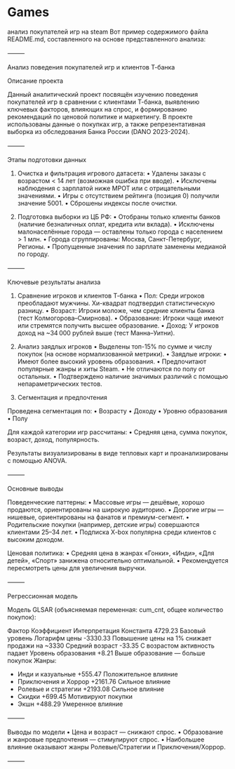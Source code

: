 # Games
анализ покупателей игр на steam
Вот пример содержимого файла README.md, составленного на основе представленного анализа:

⸻

Анализ поведения покупателей игр и клиентов Т-банка

Описание проекта

Данный аналитический проект посвящён изучению поведения покупателей игр в сравнении с клиентами Т-банка, выявлению ключевых факторов, влияющих на спрос, и формированию рекомендаций по ценовой политике и маркетингу. В проекте использованы данные о покупках игр, а также репрезентативная выборка из обследования Банка России (DANO 2023-2024).

⸻

Этапы подготовки данных

1. Очистка и фильтрация игрового датасета:
	•	Удалены заказы с возрастом < 14 лет (возможная ошибка при вводе).
	•	Исключены наблюдения с зарплатой ниже МРОТ или с отрицательными значениями.
	•	Игры с отсутствием рейтинга (позиция 0) получили значение 5001.
	•	Сброшены индексы после очистки.

2. Подготовка выборки из ЦБ РФ:
	•	Отобраны только клиенты банков (наличие безналичных оплат, кредита или вклада).
	•	Исключены малонаселённые города — оставлены только города с населением > 1 млн.
	•	Города сгруппированы: Москва, Санкт-Петербург, Регионы.
	•	Пропущенные значения по зарплате заменены медианой по городу.

⸻

Ключевые результаты анализа

1. Сравнение игроков и клиентов Т-банка
	•	Пол: Среди игроков преобладают мужчины. Хи-квадрат подтвердил статистическую разницу.
	•	Возраст: Игроки моложе, чем средние клиенты банка (тест Колмогорова–Смирнова).
	•	Образование: Игроки чаще имеют или стремятся получить высшее образование.
	•	Доход: У игроков доход на ~34 000 рублей выше (тест Манна–Уитни).

2. Анализ заядлых игроков
	•	Выделены топ-15% по сумме и числу покупок (на основе нормализованной метрики).
	•	Заядлые игроки:
	•	Имеют более высокий уровень образования.
	•	Предпочитают популярные жанры и хиты Steam.
	•	Не отличаются по полу от остальных.
	•	Подтверждено наличие значимых различий с помощью непараметрических тестов.

3. Сегментация и предпочтения

Проведена сегментация по:
	•	Возрасту
	•	Доходу
	•	Уровню образования
	•	Полу

Для каждой категории игр рассчитаны:
	•	Средняя цена, сумма покупок, возраст, доход, популярность.

Результаты визуализированы в виде тепловых карт и проанализированы с помощью ANOVA.

⸻

Основные выводы

Поведенческие паттерны:
	•	Массовые игры — дешёвые, хорошо продаются, ориентированы на широкую аудиторию.
	•	Дорогие игры — нишевые, ориентированы на фанатов и премиум-сегмент.
	•	Родительские покупки (например, детские игры) совершаются клиентами 25–34 лет.
	•	Подписка X-box популярна среди клиентов с высоким доходом.

Ценовая политика:
	•	Средняя цена в жанрах «Гонки», «Инди», «Для детей», «Спорт» занижена относительно оптимальной.
	•	Рекомендуется пересмотреть цены для увеличения выручки.

⸻

Регрессионная модель

Модель GLSAR (объясняемая переменная: cum_cnt, общее количество покупок):

Фактор	Коэффициент	Интерпретация
Константа	4729.23	Базовый уровень
Логарифм цены	-3330.33	Повышение цены на 1% снижает продажи на ~3330
Средний возраст	-33.35	С возрастом активность падает
Уровень образования	+8.21	Выше образование — больше покупок
Жанры:		
- Инди и казуальные	+555.47	Положительное влияние
- Приключения и Хоррор	+2161.76	Сильное влияние
- Ролевые и стратегии	+2193.08	Сильное влияние
- Скидки	+699.45	Мотивируют покупки
- Экшн	+488.29	Умеренное влияние


⸻

Выводы по модели
	•	Цена и возраст — снижают спрос.
	•	Образование и жанровые предпочтения — стимулируют спрос.
	•	Наибольшее влияние оказывают жанры Ролевые/Стратегии и Приключения/Хоррор.

⸻
